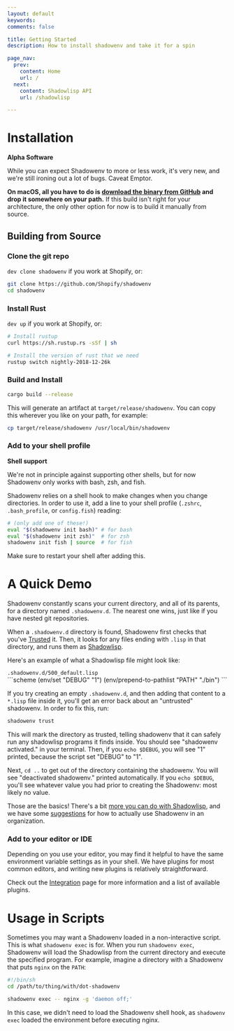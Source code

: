 ```yaml
---
layout: default
keywords:
comments: false

title: Getting Started
description: How to install shadowenv and take it for a spin

page_nav:
  prev:
    content: Home
    url: /
  next:
    content: Shadowlisp API
    url: /shadowlisp

---
```


# Installation

<div class="callout callout--danger">
  <p><strong>Alpha Software</strong></p>
  <p>While you can expect Shadowenv to more or less work, it's very new, and we're still ironing out a lot of bugs. Caveat Emptor.</p>
</div>

**On macOS, all you have to do is [download the binary from
GitHub](https://github.com/Shopify/shadowenv/releases) and drop it somewhere on your path.** If this
build isn't right for your architecture, the only other option for now is to build it manually from source.

## Building from Source

### Clone the git repo

`dev clone shadowenv` if you work at Shopify, or:

```bash
git clone https://github.com/Shopify/shadowenv
cd shadowenv
```

### Install Rust

`dev up` if you work at Shopify, or:

```bash
# Install rustup
curl https://sh.rustup.rs -sSf | sh

# Install the version of rust that we need
rustup switch nightly-2018-12-26k
```

### Build and Install

```bash
cargo build --release
```

This will generate an artifact at `target/release/shadowenv`. You can copy this wherever you like on
your path, for example:

```bash
cp target/release/shadowenv /usr/local/bin/shadowenv
```

### Add to your shell profile

<div class="callout callout--info">
  <p><strong>Shell support</strong></p>
  <p>We're not in principle against supporting other shells, but for now Shadowenv only works with bash, zsh, and fish.</p>
</div>

Shadowenv relies on a shell hook to make changes when you change directories. In order to use it,
add a line to your shell profile (`.zshrc`, `.bash_profile`, or `config.fish`) reading:

```bash
# (only add one of these!)
eval "$(shadowenv init bash)" # for bash
eval "$(shadowenv init zsh)"  # for zsh
shadowenv init fish | source  # for fish
```

Make sure to restart your shell after adding this.

# A Quick Demo

Shadowenv constantly scans your current directory, and all of its parents, for a directory named
`.shadowenv.d`. The nearest one wins, just like if you have nested git repositories.

When a `.shadowenv.d` directory is found, Shadowenv first checks that you've [Trusted](/trust) it.
Then, it looks for any files ending with `.lisp` in that directory, and runs them as
[Shadowlisp](/shadowlisp).

Here's an example of what a Shadowlisp file might look like:

<div class="example"> <code>.shadowenv.d/500_default.lisp</code></div>
```scheme
(env/set "DEBUG" "1")
(env/prepend-to-pathlist "PATH" "./bin")
```

If you try creating an empty `.shadowenv.d`, and then adding that content to a `*.lisp` file inside
it, you'll get an error back about an "untrusted" shadowenv. In order to fix this, run:

```bash
shadowenv trust
```

This will mark the directory as trusted, telling shadowenv that it can safely run any shadowlisp
programs it finds inside. You should see "shadowenv activated." in your terminal. Then, if you `echo
$DEBUG`, you will see "1" printed, because the script set "DEBUG" to "1".

Next, `cd ..` to get out of the directory containing the shadowenv. You will see "deactivated
shadowenv." printed automatically. If you `echo $DEBUG`, you'll see whatever value you had prior to
creating the Shadowenv: most likely no value.

Those are the basics! There's a bit [more you can do with Shadowlisp](/shadowlisp), and we have some
[suggestions](/best-practices) for how to actually use Shadowenv in an organization.

### Add to your editor or IDE

Depending on you use your editor, you may find it helpful to have the same environment variable
settings as in your shell. We have plugins for most common editors, and writing new plugins is
relatively straightforward.

Check out the [Integration](/integration) page for more information and a list of available plugins.

# Usage in Scripts

Sometimes you may want a Shadowenv loaded in a non-interactive script. This is what `shadowenv exec`
is for. When you run `shadowenv exec`, Shadowenv will load the Shadowlisp from the current directory
and execute the specified program. For example, imagine a directory with a Shadowenv that puts
`nginx` on the `PATH`:

```bash
#!/bin/sh
cd /path/to/thing/with/dot-shadowenv

shadowenv exec -- nginx -g 'daemon off;'
```

In this case, we didn't need to load the Shadowenv shell hook, as `shadowenv exec` loaded the
environment before executing nginx.
